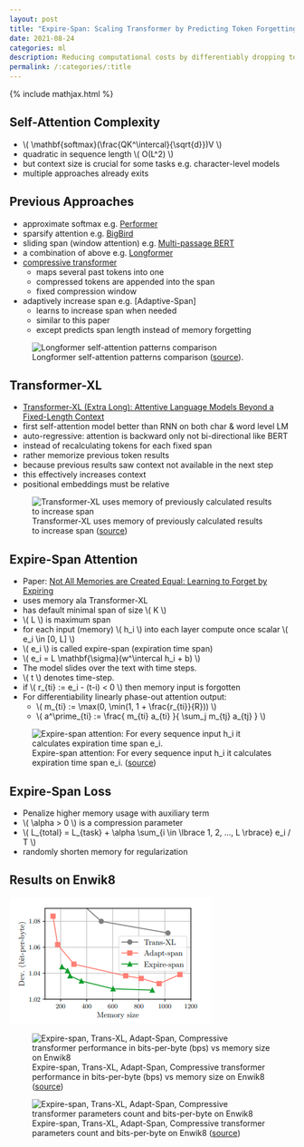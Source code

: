 ```yaml
---
layout: post
title: "Expire-Span: Scaling Transformer by Predicting Token Forgetting"
date: 2021-08-24
categories: ml
description: Reducing computational costs by differentiably dropping tokens from self-attention context.
permalink: /:categories/:title
---
```


{% include mathjax.html %}

## Self-Attention Complexity
- \\( \mathbf{softmax}(\frac{QK^\intercal}{\sqrt{d}})V \\)
- quadratic in sequence length \\( O(L^2) \\)
- but context size is crucial for some tasks e.g. character-level models
- multiple approaches already exits

## Previous Approaches
- approximate softmax e.g. [Performer](/ml/Performers-FAVOR+-Faster-Transformer-Attention)
- sparsify attention e.g. [BigBird](https://arxiv.org/pdf/2007.14062.pdf)
- sliding span (window attention) e.g. [Multi-passage BERT](https://aclanthology.org/D19-1599.pdf)
- a combination of above e.g. [Longformer](https://arxiv.org/pdf/2004.05150.pdf)
- [compressive transformer](https://arxiv.org/pdf/1911.05507.pdf)
  - maps several past tokens into one
  - compressed tokens are appended into the span
  - fixed compression window
- adaptively increase span e.g. [Adaptive-Span]
  - learns to increase span when needed
  - similar to this paper
  - except predicts span length instead of memory forgetting

<figure class="figure">
    <img
        class="figure-img img-fluid rounded lazyload"
        alt="Longformer self-attention patterns comparison"
        data-src="/images/longformer-attention-patterns.png"
        style="max-width: 500px">
    <figcaption class="figure-caption">
        Longformer self-attention patterns comparison (<a href="https://arxiv.org/pdf/2004.05150.pdf">source</a>).
    </figcaption>
</figure>


## Transformer-XL
- [Transformer-XL (Extra Long): Attentive Language Models Beyond a Fixed-Length Context](https://aclanthology.org/P19-1285.pdf)
- first self-attention model better than RNN on both char & word level LM
- auto-regressive: attention is backward only not bi-directional like BERT
- instead of recalculating tokens for each fixed span
- rather memorize previous token results
- because previous results saw context not available in the next step
- this effectively increases context
- positional embeddings must be relative

<figure class="figure">
    <img
        class="figure-img img-fluid rounded lazyload"
        alt="Transformer-XL uses memory of previously calculated results to increase span"
        data-src="/images/transformer-xl-memory-attention.png"
        style="max-width: 500px">
    <figcaption class="figure-caption">
        Transformer-XL uses memory of previously calculated results to increase span
        (<a href="https://aclanthology.org/P19-1285.pdf">source</a>)
    </figcaption>
</figure>


## Expire-Span Attention
- Paper: [Not All Memories are Created Equal: Learning to Forget by Expiring](https://arxiv.org/abs/2105.06548)
- uses memory ala Transformer-XL
- has default minimal span of size \\( K \\)
- \\( L \\) is maximum span
- for each input (memory) \\( h_i \\) into each layer compute once scalar \\( e_i \in [0, L] \\)
- \\( e_i \\) is called expire-span (expiration time span)
- \\( e_i = L \mathbf{\sigma}(w^\intercal h_i + b) \\)
- The model slides over the text with time steps.
- \\( t \\) denotes time-step.
- if \\( r_{ti} := e_i - (t-i) < 0 \\) then memory input is forgotten
- For differentiability linearly phase-out attention output:
  - \\( m_{ti} := \max(0, \min(1, 1 + \frac{r_{ti}}{R})) \\)
  - \\( a^\prime_{ti} := \frac{ m_{ti} a_{ti} }{ \sum_j m_{tj} a_{tj} } \\)

<figure class="figure">
    <img
        class="figure-img img-fluid rounded lazyload"
        alt="Expire-span attention: For every sequence input h_i it calculates expiration time span e_i."
        data-src="/images/expire-span-attention.png"
        style="max-width: 500px">
    <figcaption class="figure-caption">
        Expire-span attention: For every sequence input h_i it calculates expiration time span e_i.
        (<a href="https://arxiv.org/abs/2105.06548">source</a>)
    </figcaption>
</figure>

## Expire-Span Loss
- Penalize higher memory usage with auxiliary term
- \\( \alpha > 0 \\) is a compression parameter
- \\( L_{total} = L_{task} + \alpha \sum_{i \in \lbrace 1, 2, ..., L \rbrace} e_i / T \\)
- randomly shorten memory for regularization


## Results on Enwik8

![expire-span-results-enwik8](../images/expire-span-results-enwik8.png)

<figure class="figure">
    <img
        class="figure-img img-fluid rounded lazyload"
        alt="Expire-span, Trans-XL, Adapt-Span, Compressive transformer performance in bits-per-byte (bps) vs memory size on Enwik8"
        data-src="/images/expire-span-results-enwik8.png"
        style="max-width: 500px">
    <figcaption class="figure-caption">
        Expire-span, Trans-XL, Adapt-Span, Compressive transformer performance in bits-per-byte (bps) vs memory size on Enwik8
        (<a href="https://arxiv.org/abs/2105.06548">source</a>)
    </figcaption>
</figure>


<figure class="figure">
    <img
        class="figure-img img-fluid rounded lazyload"
        alt="Expire-span, Trans-XL, Adapt-Span, Compressive transformer parameters count and bits-per-byte on Enwik8"
        data-src="/images/expire-span-enwik8-results-2.png"
        style="max-width: 500px">
    <figcaption class="figure-caption">
        Expire-span, Trans-XL, Adapt-Span, Compressive transformer parameters count and bits-per-byte on Enwik8
        (<a href="https://arxiv.org/abs/2105.06548">source</a>)
    </figcaption>
</figure>